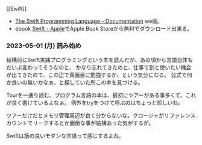 [[Swift]]

- [The Swift Programming Language - Documentation](https://docs.swift.org/swift-book/documentation/the-swift-programming-language/) we版。
- ebook [Swift - Apple](https://www.apple.com/swift/)でApple Book Storeから無料でダウンロード出来る。

### 2023-05-01 (月) 読み始め 

結構前にSwift実践プログラミングという本を読んだが、あの頃から言語自体もだいぶ変わってそうなのと、
かなり忘れてきたのと、仕事で割と使いたい機会が出てきたので、この辺で真面目に勉強するか、という気分になる。
公式で何か良いの無いかなぁ、と探していた所この本を見つける。

Tourを一通り読む。プログラム言語の本は、最初にツアーがある事多くて、これが良く書けているよなぁ。
例外をtryをつけて呼ぶのはちょっと珍しいね。

ツアーだけだとメモリ管理周辺が良く分からないな。クロージャがリファレンスカウントでリークするとか面倒な事が結構あった気がするが。

Swiftは筋の良いモダンな言語って感じするよね。